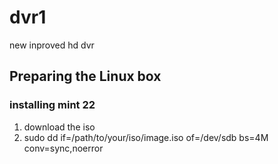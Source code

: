 # dvr1
new inproved hd dvr

## Preparing the Linux box

### installing mint 22

1. download the iso
2. sudo dd if=/path/to/your/iso/image.iso of=/dev/sdb bs=4M conv=sync,noerror


